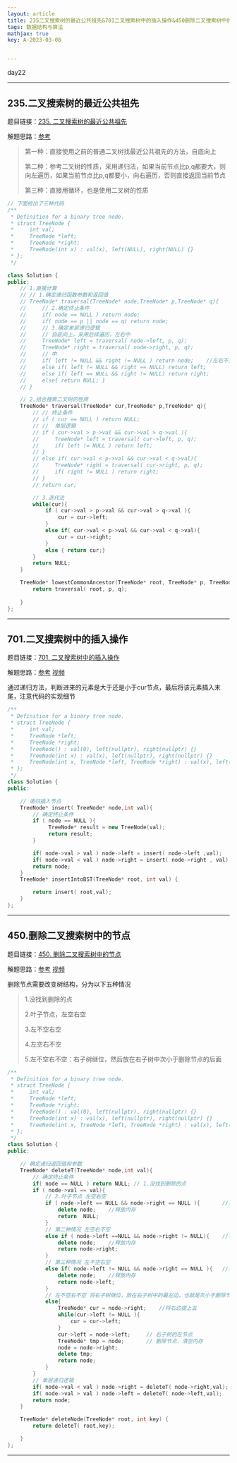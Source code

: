 ```yaml
---
layout: article
title: 235二叉搜索树的最近公共祖先&701二叉搜索树中的插入操作&450删除二叉搜索树中的节点
tags: 数据结构与算法
mathjax: true
key: A-2023-03-08


---
```


day22

<!--more-->

***

## 235.二叉搜索树的最近公共祖先

题目链接：[235. 二叉搜索树的最近公共祖先](https://leetcode.cn/problems/lowest-common-ancestor-of-a-binary-search-tree/)

解题思路：[参考](https://programmercarl.com/0235.%E4%BA%8C%E5%8F%89%E6%90%9C%E7%B4%A2%E6%A0%91%E7%9A%84%E6%9C%80%E8%BF%91%E5%85%AC%E5%85%B1%E7%A5%96%E5%85%88.html)

> 第一种：直接使用之前的普通二叉树找最近公共祖先的方法，自底向上
>
> 第二种：参考二叉树的性质，采用递归法，如果当前节点比p,q都要大，则向左遍历，如果当前节点比p,q都要小，向右遍历，否则直接返回当前节点
>
> 第三种：直接用循环，也是使用二叉树的性质

```c++
// 下面给出了三种代码
/**
 * Definition for a binary tree node.
 * struct TreeNode {
 *     int val;
 *     TreeNode *left;
 *     TreeNode *right;
 *     TreeNode(int x) : val(x), left(NULL), right(NULL) {}
 * };
 */

class Solution {
public:
    // 1.直接计算
    // // 1.确定递归函数参数和返回值
    // TreeNode* traversal(TreeNode* node,TreeNode* p,TreeNode* q){
    //     // 2.确定终止条件
    //     if( node == NULL ) return node;
    //     if( node == p || node == q) return node;
    //     // 3.确定单层递归逻辑
    //     // 自底向上，采用后续遍历，左右中
    //     TreeNode* left = traversal( node->left, p, q);
    //     TreeNode* right = traversal( node->right, p, q);
    //     // 中
    //     if( left != NULL && right != NULL ) return node;    //左右不为空向上返回node
    //     else if( left != NULL && right == NULL) return left;
    //     else if( left == NULL && right != NULL) return right;
    //     else{ return NULL; }
    // }

    // 2.结合搜索二叉树的性质
    TreeNode* traversal(TreeNode* cur,TreeNode* p,TreeNode* q){
        // // 终止条件
        // if ( cur == NULL ) return NULL;
        // //  单层逻辑
        // if ( cur->val > p->val && cur->val > q->val ){
        //     TreeNode* left = traversal( cur->left, p, q);
        //     if( left != NULL ) return left;
        // }
        // else if( cur->val < p->val && cur->val < q->val){
        //     TreeNode* right = traversal( cur->right, p, q);
        //     if( right != NULL ) return right;
        // }
        // return cur;

        // 3.迭代法
        while(cur){
            if ( cur->val > p->val && cur->val > q->val ){
                cur = cur->left;
            }
            else if( cur->val < p->val && cur->val < q->val){
                cur = cur->right;
            }
            else { return cur;}
        }
        return NULL;
    }

    TreeNode* lowestCommonAncestor(TreeNode* root, TreeNode* p, TreeNode* q) {
        return traversal( root, p, q);
        
    }
};
```

***

## 701.二叉搜索树中的插入操作

题目链接：[701. 二叉搜索树中的插入操作](https://leetcode.cn/problems/insert-into-a-binary-search-tree/)

解题思路：[参考](https://programmercarl.com/0701.%E4%BA%8C%E5%8F%89%E6%90%9C%E7%B4%A2%E6%A0%91%E4%B8%AD%E7%9A%84%E6%8F%92%E5%85%A5%E6%93%8D%E4%BD%9C.html)     [视频](https://www.bilibili.com/video/BV1Et4y1c78Y/?vd_source=216422f9c92c0e837a651f3b47974a0c)

通过递归方法，判断进来的元素是大于还是小于cur节点，最后将该元素插入末尾，注意代码的实现细节

```c++
/**
 * Definition for a binary tree node.
 * struct TreeNode {
 *     int val;
 *     TreeNode *left;
 *     TreeNode *right;
 *     TreeNode() : val(0), left(nullptr), right(nullptr) {}
 *     TreeNode(int x) : val(x), left(nullptr), right(nullptr) {}
 *     TreeNode(int x, TreeNode *left, TreeNode *right) : val(x), left(left), right(right) {}
 * };
 */
class Solution {
public:

    // 递归插入节点
    TreeNode* insert( TreeNode* node,int val){
        // 确定终止条件
        if ( node == NULL ){
             TreeNode* result = new TreeNode(val);
             return result;
        }

        if( node->val > val ) node->left = insert( node->left ,val);    //必须用node->left来接住它，相当于插入left那边了
        if( node->val < val ) node->right = insert( node->right , val); //用right接住它
        return node;
    }
    TreeNode* insertIntoBST(TreeNode* root, int val) {

        return insert( root,val);
    }
};
```

***

## 450.删除二叉搜索树中的节点

题目链接：[450. 删除二叉搜索树中的节点](https://leetcode.cn/problems/delete-node-in-a-bst/)

解题思路：[参考](https://programmercarl.com/0450.%E5%88%A0%E9%99%A4%E4%BA%8C%E5%8F%89%E6%90%9C%E7%B4%A2%E6%A0%91%E4%B8%AD%E7%9A%84%E8%8A%82%E7%82%B9.html)  [视频](https://www.bilibili.com/video/BV1tP41177us/?spm_id_from=333.788&vd_source=216422f9c92c0e837a651f3b47974a0c)

删除节点需要改变树结构，分为以下五种情况

> 1.没找到删除的点
>
> 2.叶子节点，左空右空
>
> 3.左不空右空
>
> 4.左空右不空
>
> 5.左不空右不空：右子树继位，然后放在右子树中次小于删除节点的后面

```c++
/**
 * Definition for a binary tree node.
 * struct TreeNode {
 *     int val;
 *     TreeNode *left;
 *     TreeNode *right;
 *     TreeNode() : val(0), left(nullptr), right(nullptr) {}
 *     TreeNode(int x) : val(x), left(nullptr), right(nullptr) {}
 *     TreeNode(int x, TreeNode *left, TreeNode *right) : val(x), left(left), right(right) {}
 * };
 */
class Solution {
public:

    // 确定递归返回值和参数
    TreeNode* deleteT(TreeNode* node,int val){
        // 确定终止条件
        if( node == NULL ) return NULL; // 1.没找到删除的点
        if ( node->val == val){
            // 2.叶子节点 左空右空
            if ( node->left == NULL && node->right == NULL ){       //返回空即删除该节点
                delete node;    //释放内存
                return  NULL;
            }
            // 第二种情况 左空右不空
            else if ( node->left ==NULL && node->right != NULL){    //右节点直接指向其父节点
                delete node;    //释放内存
                return node->right;
            }
            // 第三种情况 左不空右空
            else if( node->left != NULL && node->right == NULL ){   //左节点直接指向其父节点
                delete node;    //释放内存
                return node->left;
            }
            // 左不空右不空 将右子树继位，放在右子树中的最左边，也就是次小于删除节点的地方
            else{
                TreeNode* cur = node->right;    //将右边提上去
                while(cur->left != NULL ){
                    cur = cur->left;
                }
                cur->left = node->left;     // 右子树的左节点
                TreeNode* tmp = node;       // 删除节点，清空内存
                node = node->right;
                delete tmp;
                return node;
            }
        }
        // 单层递归逻辑
        if( node->val < val ) node->right = deleteT( node->right,val);
        if( node->val > val ) node->left = deleteT( node->left,val);
        return node;
    }

    TreeNode* deleteNode(TreeNode* root, int key) {
        return deleteT( root,key);

    }
};
```

***

